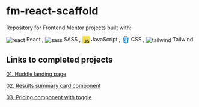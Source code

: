 # fm-react-scaffold

Repository for Frontend Mentor projects built with:

<div>
    <img align="center" src="https://cdn.jsdelivr.net/gh/devicons/devicon/icons/react/react-original.svg" alt="react" height="auto" width="20"/> React  ,
    <img align="center" src="https://cdn.jsdelivr.net/gh/devicons/devicon/icons/sass/sass-original.svg" alt="sass" height="auto" width="20"/> SASS  ,  
    <img align="center" src="https://raw.githubusercontent.com/devicons/devicon/master/icons/javascript/javascript-original.svg" alt="javascript" height="auto" width="20"/> JavaScript ,
    <img align="center" src="https://raw.githubusercontent.com/devicons/devicon/master/icons/css3/css3-original-wordmark.svg" alt="css3" height="auto" width="20"/> CSS ,
    <img align="center" src="https://cdn.jsdelivr.net/gh/devicons/devicon@latest/icons/tailwindcss/tailwindcss-original.svg" alt="tailwind" height="auto" width="20"/> Tailwind
</div>

## Links to completed projects

[01. Huddle landing page](https://huddle-landing-page-swart-delta.vercel.app/)

[02. Results summary card component](https://results-summary-component-tan-eta.vercel.app/)

[03. Pricing component with toggle](https://pricing-component-with-toggle-omega-three.vercel.app/)
